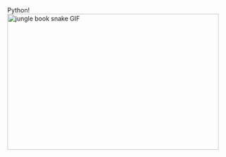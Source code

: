 Python!
<img src="https://media1.giphy.com/media/2lbhL8dSGMh8I/giphy.gif?cid=790b7611552e56d8ea91bca42e2ec44f06d8c4bd2b0b898e&amp;rid=giphy.gif" style="width: 480px; height: 309.12px; left: 0px; top: 0px;" alt="jungle book snake GIF">
